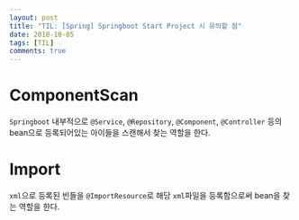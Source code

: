 ```yaml
---
layout: post
title: "TIL: [Spring] Springboot Start Project 시 유의할 점"
date: 2018-10-05
tags: [TIL]
comments: true
---
```


# ComponentScan

`Springboot` 내부적으로 `@Service`, `@Repository`, `@Component`, `@Controller` 등의 bean으로 등록되어있는 아이들을 스캔해서 찾는 역할을 한다.

# Import

`xml`으로 등록된 빈들을 `@ImportResource`로 해당 `xml`파일을 등록함으로써 bean을 찾는 역할을 한다.

